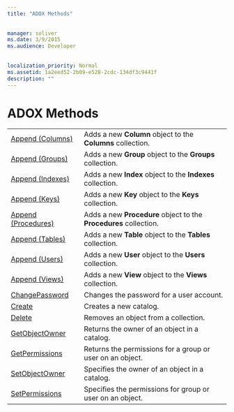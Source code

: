 ```yaml
---
title: "ADOX Methods"
  
  
manager: soliver
ms.date: 3/9/2015
ms.audience: Developer
 
  
localization_priority: Normal
ms.assetid: 1a2eed52-2b09-e528-2cdc-134df3c9441f
description: ""
---
```


# ADOX Methods

|||
|:-----|:-----|
|[Append (Columns)](append-method-adox-columns.md) <br/> |Adds a new **Column** object to the **Columns** collection.  <br/> |
|[Append (Groups)](append-method-adox-groups.md) <br/> |Adds a new **Group** object to the **Groups** collection.  <br/> |
|[Append (Indexes)](append-method-adox-indexes.md) <br/> |Adds a new **Index** object to the **Indexes** collection.  <br/> |
|[Append (Keys)](append-method-adox-keys.md) <br/> |Adds a new **Key** object to the **Keys** collection.  <br/> |
|[Append (Procedures)](append-method-adox-procedures.md) <br/> |Adds a new **Procedure** object to the **Procedures** collection.  <br/> |
|[Append (Tables)](append-method-adox-tables.md) <br/> |Adds a new **Table** object to the **Tables** collection.  <br/> |
|[Append (Users)](append-method-adox-users.md) <br/> |Adds a new **User** object to the **Users** collection.  <br/> |
|[Append (Views)](append-method-adox-views.md) <br/> |Adds a new **View** object to the **Views** collection.  <br/> |
|[ChangePassword](changepassword-method-adox.md) <br/> |Changes the password for a user account.  <br/> |
|[Create](create-method-adox.md) <br/> |Creates a new catalog.  <br/> |
|[Delete](delete-method-adox-collections.md) <br/> |Removes an object from a collection.  <br/> |
|[GetObjectOwner](getobjectowner-method-adox.md) <br/> |Returns the owner of an object in a catalog.  <br/> |
|[GetPermissions](getpermissions-method-adox.md) <br/> |Returns the permissions for a group or user on an object.  <br/> |
|[SetObjectOwner](http://msdn.microsoft.com/library/22c5d2d9-c7b2-3c3a-0b1f-a2e5bc46395c%28Office.15%29.aspx) <br/> |Specifies the owner of an object in a catalog.  <br/> |
|[SetPermissions](setpermissions-method-adox.md) <br/> |Specifies the permissions for group or user on an object.  <br/> |
   

